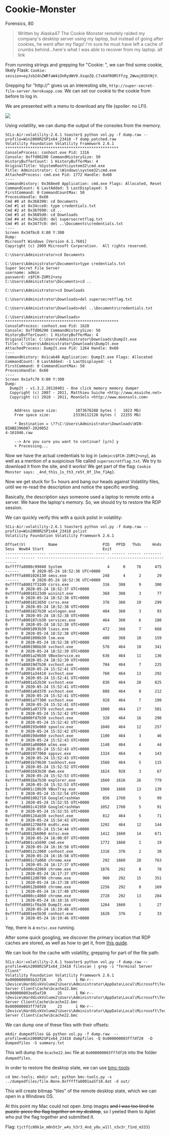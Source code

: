 # Cookie-Monster
Forensics, 80

>  Written by Alaska47
>  The Cookie Monster remotely raided my company's desktop server using my laptop, but instead of going after cookies, he went after my flags! I'm sure he must have left a cache of crumbs behind...here's what I was able to recover from my laptop.
>  alt link

From running strings and grepping for "Cookie: ", we can find some cookie, likely Flask: `Cookie: session=eyJsb2dnZWRfaW4iOnRydWV9.XsqeZQ.C7x84FROMlFfzg_2Wwaj0SDtNjY`.

Grepping for "http://" gives us an interesting site,
`http://super-secret-file-server.herokuapp.com`. We can set our cookie to the cookie from before to log in.

We are presented with a menu to download any file (spoiler: no LFI).

![](https://i.imgur.com/wnTQOr0.png)

Using volatility, we can dump the output of the consoles from the memory.

```
SCLs-Air:volatility-2.6.1 toaster$ python vol.py -f dump.raw --profile=Win2008R2SP1x64_23418 -f dump_patched.raw
Volatility Foundation Volatility Framework 2.6.1
**************************************************
ConsoleProcess: conhost.exe Pid: 1316
Console: 0xffd06200 CommandHistorySize: 50
HistoryBufferCount: 1 HistoryBufferMax: 4
OriginalTitle: %SystemRoot%\system32\cmd.exe
Title: Administrator: C:\Windows\system32\cmd.exe
AttachedProcess: cmd.exe Pid: 1772 Handle: 0x60
----
CommandHistory: 0x368ee0 Application: cmd.exe Flags: Allocated, Reset
CommandCount: 6 LastAdded: 5 LastDisplayed: 5
FirstCommand: 0 CommandCountMax: 50
ProcessHandle: 0x60
Cmd #0 at 0x368390: cd Documents
Cmd #1 at 0x34cce0: type credentials.txt
Cmd #2 at 0x36f690: cd ..
Cmd #3 at 0x3685d0: cd Downloads
Cmd #4 at 0x34cd20: del supersecretflag.txt
Cmd #5 at 0x3477c0: del ..\Documents\credentials.txt
----
Screen 0x34fbc0 X:80 Y:300
Dump:
Microsoft Windows [Version 6.1.7601]                                            
Copyright (c) 2009 Microsoft Corporation.  All rights reserved.                 
                                                                                
C:\Users\Administrator>cd Documents                                             
                                                                                
C:\Users\Administrator\Documents>type credentials.txt                           
Super Secret File Server                                                        
username: admin                                                                 
password: s$FCH-ZUMt2+xny                                                       
C:\Users\Administrator\Documents>cd ..                                          
                                                                                
C:\Users\Administrator>cd Downloads                                             
                                                                                
C:\Users\Administrator\Downloads>del supersecretflag.txt                        
                                                                                
C:\Users\Administrator\Downloads>del ..\Documents\credentials.txt               
                                                                                
C:\Users\Administrator\Downloads>                                               
**************************************************
ConsoleProcess: conhost.exe Pid: 1620
Console: 0xffd06200 CommandHistorySize: 50
HistoryBufferCount: 1 HistoryBufferMax: 4
OriginalTitle: C:\Users\Administrator\Downloads\DumpIt.exe
Title: C:\Users\Administrator\Downloads\DumpIt.exe
AttachedProcess: DumpIt.exe Pid: 1264 Handle: 0x60
----
CommandHistory: 0x1cab40 Application: DumpIt.exe Flags: Allocated
CommandCount: 0 LastAdded: -1 LastDisplayed: -1
FirstCommand: 0 CommandCountMax: 50
ProcessHandle: 0x60
----
Screen 0x1afc70 X:80 Y:300
Dump:
  DumpIt - v1.3.2.20110401 - One click memory memory dumper                     
  Copyright (c) 2007 - 2011, Matthieu Suiche <http://www.msuiche.net>           
  Copyright (c) 2010 - 2011, MoonSols <http://www.moonsols.com>                 
                                                                                
                                                                                
    Address space size:        1073676288 bytes (   1023 Mb)                    
    Free space size:          23336112128 bytes (  22255 Mb)                    
                                                                                
    * Destination = \??\C:\Users\Administrator\Downloads\WIN-BIHBE396O07-2020052
4-161946.raw                                                                    
                                                                                
    --> Are you sure you want to continue? [y/n] y                              
    + Processing...
```

Now we have the actual credentials to log in (`admin`:`s$FCH-ZUMt2+xny`), as well as a mention of a suspicious file called `supersecretflag.txt`. We try to download it from the site, and it works! We get part of the flag:
`Cookie Monster says: _4nd_th1s_1s_th3_re5t_0f_1he_f1Ag}`.

Now we get stuck for 5+ hours and bang our heads against Volatility files, until we re-read the description and notice the specific wording.

Basically, the description says someone used a laptop to remote onto a server. We have the laptop's memory. So, we should try to restore the RDP session.

We can quickly verify this with a quick pslist in volatility:

```
SCLs-Air:volatility-2.6.1 toaster$ python vol.py -f dump.raw --profile=Win2008R2SP1x64_23418 pslist
Volatility Foundation Volatility Framework 2.6.1

Offset(V)          Name                    PID   PPID   Thds     Hnds   Sess  Wow64 Start                          Exit                          
------------------ -------------------- ------ ------ ------ -------- ------ ------ ------------------------------ ------------------------------
0xfffffa8000c99040 System                    4      0     76      475 ------      0 2020-05-24 18:52:36 UTC+0000                                 
0xfffffa8001026130 smss.exe                248      4      2       29 ------      0 2020-05-24 18:52:36 UTC+0000                                 
0xfffffa80017f32d0 csrss.exe               316    308      9      300      0      0 2020-05-24 18:52:37 UTC+0000                                 
0xfffffa80018123d0 wininit.exe             368    308      3       77      0      0 2020-05-24 18:52:38 UTC+0000                                 
0xfffffa8001813650 csrss.exe               376    360     10      299      1      0 2020-05-24 18:52:38 UTC+0000                                 
0xfffffa8001827b30 winlogon.exe            404    360      3       93      1      0 2020-05-24 18:52:38 UTC+0000                                 
0xfffffa800187cb30 services.exe            464    368      6      188      0      0 2020-05-24 18:52:38 UTC+0000                                 
0xfffffa8001893b30 lsass.exe               472    368      7      668      0      0 2020-05-24 18:52:38 UTC+0000                                 
0xfffffa8001898b30 lsm.exe                 480    368     10      159      0      0 2020-05-24 18:52:38 UTC+0000                                 
0xfffffa800198bb30 svchost.exe             576    464     10      341      0      0 2020-05-24 18:52:39 UTC+0000                                 
0xfffffa8001a29b30 VBoxService.ex          636    464     11      136      0      0 2020-05-24 18:52:39 UTC+0000                                 
0xfffffa80019d7b30 svchost.exe             704    464      7      225      0      0 2020-05-24 15:52:41 UTC+0000                                 
0xfffffa8001a34410 svchost.exe             760    464     13      292      0      0 2020-05-24 15:52:41 UTC+0000                                 
0xfffffa8001a52b30 svchost.exe             836    464     28      825      0      0 2020-05-24 15:52:41 UTC+0000                                 
0xfffffa8001a6d370 svchost.exe             888    464      8      212      0      0 2020-05-24 15:52:41 UTC+0000                                 
0xfffffa8001a7f300 svchost.exe             928    464      7      199      0      0 2020-05-24 15:52:41 UTC+0000                                 
0xfffffa8001a97370 svchost.exe            1000    464     17      501      0      0 2020-05-24 15:52:42 UTC+0000                                 
0xfffffa8000fd7b30 svchost.exe             320    464     16      298      0      0 2020-05-24 15:52:42 UTC+0000                                 
0xfffffa800193e060 spoolsv.exe            1040    464     12      257      0      0 2020-05-24 15:52:42 UTC+0000                                 
0xfffffa80019de060 svchost.exe            1100    464      3       46      0      0 2020-05-24 15:52:43 UTC+0000                                 
0xfffffa8001a08060 wlms.exe               1140    464      4       44      0      0 2020-05-24 15:52:43 UTC+0000                                 
0xfffffa8001977060 sppsvc.exe             1324    464      4      143      0      0 2020-05-24 15:52:43 UTC+0000                                 
0xfffffa8001b79b30 taskhost.exe           1560    464      5      115      1      0 2020-05-24 15:52:52 UTC+0000                                 
0xfffffa8001b93b30 dwm.exe                1624    928      3       67      1      0 2020-05-24 15:52:53 UTC+0000                                 
0xfffffa8001ba7b30 explorer.exe           1660   1616     26      779      1      0 2020-05-24 15:52:53 UTC+0000                                 
0xfffffa8001c10b30 VBoxTray.exe           1960   1660     13      139      1      0 2020-05-24 15:52:54 UTC+0000                                 
0xfffffa8001002710 GoogleCrashHan          856   1760      5       99      0      1 2020-05-24 15:52:55 UTC+0000                                 
0xfffffa8001c41950 GoogleCrashHan         1052   1760      5       91      0      0 2020-05-24 15:52:55 UTC+0000                                 
0xfffffa800124ab30 svchost.exe             812    464      5       71      0      0 2020-05-24 15:54:43 UTC+0000                                 
0xfffffa80012786f0 msdtc.exe              1292    464     12      144      0      0 2020-05-24 15:54:44 UTC+0000                                 
0xfffffa80012b6060 mstsc.exe              1412   1660     14      671      1      0 2020-05-24 16:00:07 UTC+0000                                 
0xfffffa8001ca5690 cmd.exe                1772   1660      1       19      1      0 2020-05-24 16:16:58 UTC+0000                                 
0xfffffa80012c2060 conhost.exe            1316    376      2       38      1      0 2020-05-24 16:16:58 UTC+0000                                 
0xfffffa8001c7a060 chrome.exe              292   1660     28      763      1      1 2020-05-24 16:17:37 UTC+0000                                 
0xfffffa8000cd2060 chrome.exe             1876    292      8       78      1      1 2020-05-24 16:17:37 UTC+0000                                 
0xfffffa80012d0780 chrome.exe              960    292     15      351      1      1 2020-05-24 16:17:38 UTC+0000                                 
0xfffffa80012b8060 chrome.exe             2256    292      8      169      1      1 2020-05-24 16:17:40 UTC+0000                                 
0xfffffa8000cc4060 chrome.exe             2728    292     13      204      1      1 2020-05-24 16:18:16 UTC+0000                                 
0xfffffa8001cf0a30 DumpIt.exe             1264   1660      1       27      1      1 2020-05-24 16:19:46 UTC+0000                                 
0xfffffa8001ee5b30 conhost.exe            1620    376      2       33      1      0 2020-05-24 16:19:46 UTC+0000
```

Yep, there is a `mstsc.exe` running.

After some quick googling, we discover the primary location that RDP caches are stored, as well as how to get it, from [this guide](https://cyberforensicator.com/2018/02/12/rdp-cache-forensics/).

We can look for the cache with volatility, grepping for part of the file path:
```
SCLs-Air:volatility-2.6.1 toaster$ python vol.py -f dump.raw --profile=Win2008R2SP1x64_23418 filescan | grep -i "Terminal Server Client"
Volatility Foundation Volatility Framework 2.6.1
0x0000000005b32f20     25      1 RW-r-- \Device\HarddiskVolume2\Users\Administrator\AppData\Local\Microsoft\Terminal Server Client\Cache\bcache22.bmc
0x000000003ed5af20     25      1 RW-r-- \Device\HarddiskVolume2\Users\Administrator\AppData\Local\Microsoft\Terminal Server Client\Cache\bcache22.bmc
0x000000003ff7df20     23      1 RW-r-- \Device\HarddiskVolume2\Users\Administrator\AppData\Local\Microsoft\Terminal Server Client\Cache\bcache22.bmc
```

We can dump one of these files with their offsets:

```
mkdir dumpedfiles && python vol.py -f dump.raw  --profile=Win2008R2SP1x64_23418 dumpfiles -Q 0x000000003ff7df20  -D dumpedfiles -S summary.txt
```

This will dump the `bcache22.bmc` file at `0x000000003ff7df20` into the folder `dumpedfiles`.

In order to restore the desktop state, we can use [bmc-tools](https://github.com/ANSSI-FR/bmc-tools):

```
cd bmc-tools; mkdir out; python bmc-tools.py -s ../dumpedfiles/file.None.0xfffffa8001aa5f10.dat -d out/
```

This will create bitmap "tiles" of the remote desktop state, which we can open in a Windows OS.

At this point my Mac could not open .bmp images ~~and I was too tired to puzzle-piece the flag together on my desktop~~, so I yeeted them to Aplet who put the flag together and submitted it.

Flag: `tjctf{c00k1e_m0n5t3r_w4s_h3r3_4nd_y0u_w1ll_n3v3r_f1nd_m333}`